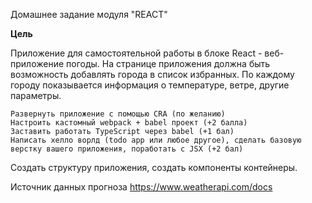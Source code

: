 Домашнее задание модуля "REACT"

**Цель**

Приложение для самостоятельной работы в блоке React - веб-приложение погоды. На странице приложения должна быть возможность добавлять города в список избранных. По каждому городу показывается информация о температуре, ветре, другие параметры.

    Развернуть приложение с помощью CRA (по желанию)
    Настроить кастомный webpack + babel проект (+2 балла)
    Заставить работать TypeScript через babel (+1 бал)
    Написать хелло ворлд (todo app или любое другое), сделать базовую верстку вашего приложения, поработать с JSX (+2 бал)

Создать структуру приложения, создать компоненты контейнеры.

Источник данных прогноза
https://www.weatherapi.com/docs 
